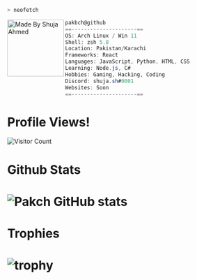 ```zsh
> neofetch
```

<img align="left" src="https://freepikpsd.com/file/2019/10/squidward-png-Transparent-Images.png" alt="Made By Shuja Ahmed" width="130" /> 

```csharp
pakbch@github
==---------------------==
OS: Arch Linux / Win 11
Shell: zsh 5.8
Location: Pakistan/Karachi
Frameworks: React
Languages: JavaScript, Python, HTML, CSS
Learning: Node.js, C#
Hobbies: Gaming, Hacking, Coding
Discord: shuja.sh#0001
Websites: Soon
==---------------------==
```



# Profile Views!
![Visitor Count](https://profile-counter.glitch.me/pakbch/count.svg)


# Github Stats
# ![Pakch GitHub stats](https://github-readme-stats.vercel.app/api?username=pakbch)

# Trophies
# ![trophy](https://github-profile-trophy.vercel.app/?username=pakbch)
